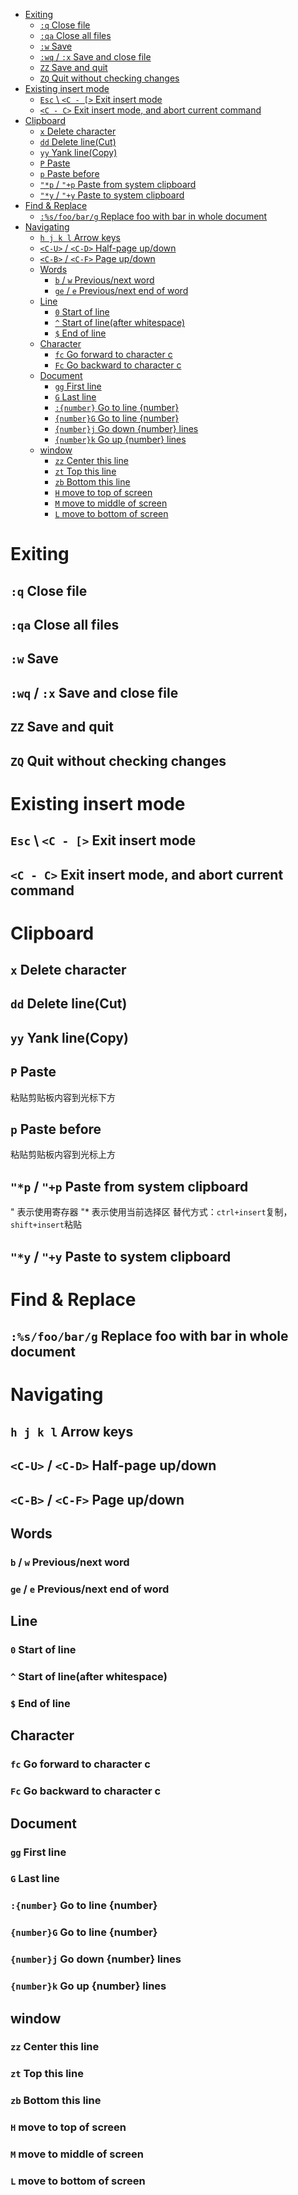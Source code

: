 <!-- TOC -->

- [Exiting](#exiting)
  - [`:q` Close file](#q-close-file)
  - [`:qa` Close all files](#qa-close-all-files)
  - [`:w` Save](#w-save)
  - [`:wq` / `:x` Save and close file](#wq--x-save-and-close-file)
  - [`ZZ` Save and quit](#zz-save-and-quit)
  - [`ZQ` Quit without checking changes](#zq-quit-without-checking-changes)
- [Existing insert mode](#existing-insert-mode)
  - [`Esc` \\ `<C - [>` Exit insert mode](#esc--c----exit-insert-mode)
  - [`<C - C>` Exit insert mode, and abort current command](#c---c-exit-insert-mode-and-abort-current-command)
- [Clipboard](#clipboard)
  - [`x` Delete character](#x-delete-character)
  - [`dd` Delete line(Cut)](#dd-delete-linecut)
  - [`yy` Yank line(Copy)](#yy-yank-linecopy)
  - [`P` Paste](#p-paste)
  - [`p` Paste before](#p-paste-before)
  - [`"*p` / `"+p` Paste from system clipboard](#p--p-paste-from-system-clipboard)
  - [`"*y` / `"+y` Paste to system clipboard](#y--y-paste-to-system-clipboard)
- [Find \& Replace](#find--replace)
  - [`:%s/foo/bar/g` Replace foo with bar in whole document](#sfoobarg-replace-foo-with-bar-in-whole-document)
- [Navigating](#navigating)
  - [`h j k l` Arrow keys](#h-j-k-l-arrow-keys)
  - [`<C-U>` / `<C-D>` Half-page up/down](#c-u--c-d-half-page-updown)
  - [`<C-B>` / `<C-F>` Page up/down](#c-b--c-f-page-updown)
  - [Words](#words)
    - [`b` / `w` Previous/next word](#b--w-previousnext-word)
    - [`ge` / `e` Previous/next end of word](#ge--e-previousnext-end-of-word)
  - [Line](#line)
    - [`0` Start of line](#0-start-of-line)
    - [`^` Start of line(after whitespace)](#-start-of-lineafter-whitespace)
    - [`$` End of line](#-end-of-line)
  - [Character](#character)
    - [`fc` Go forward to character c](#fc-go-forward-to-character-c)
    - [`Fc` Go backward to character c](#fc-go-backward-to-character-c)
  - [Document](#document)
    - [`gg` First line](#gg-first-line)
    - [`G` Last line](#g-last-line)
    - [`:{number}` Go to line {number}](#number-go-to-line-number)
    - [`{number}G` Go to line {number}](#numberg-go-to-line-number)
    - [`{number}j` Go down {number} lines](#numberj-go-down-number-lines)
    - [`{number}k` Go up {number} lines](#numberk-go-up-number-lines)
  - [window](#window)
    - [`zz` Center this line](#zz-center-this-line)
    - [`zt` Top this line](#zt-top-this-line)
    - [`zb` Bottom this line](#zb-bottom-this-line)
    - [`H` move to top of screen](#h-move-to-top-of-screen)
    - [`M` move to middle of screen](#m-move-to-middle-of-screen)
    - [`L` move to bottom of screen](#l-move-to-bottom-of-screen)

<!-- /TOC -->
# Exiting
## `:q` Close file
## `:qa` Close all files
## `:w` Save
## `:wq` / `:x` Save and close file
## `ZZ` Save and quit
## `ZQ` Quit without checking changes

# Existing insert mode
## `Esc` \ `<C - [>` Exit insert mode
## `<C - C>` Exit insert mode, and abort current command

# Clipboard
## `x` Delete character
## `dd` Delete line(Cut)
## `yy` Yank line(Copy)
## `P` Paste
粘贴剪贴板内容到光标下方
## `p` Paste before
粘贴剪贴板内容到光标上方
## `"*p` / `"+p` Paste from system clipboard
" 表示使用寄存器
"* 表示使用当前选择区 
替代方式：`ctrl+insert`复制，`shift+insert`粘贴
## `"*y` / `"+y` Paste to system clipboard

# Find & Replace
## `:%s/foo/bar/g` Replace foo with bar in whole document

# Navigating
## `h j k l` Arrow keys
## `<C-U>` / `<C-D>` Half-page up/down
## `<C-B>` / `<C-F>` Page up/down
## Words
### `b` / `w` Previous/next word
### `ge` / `e` Previous/next end of word 
## Line
### `0` Start of line
### `^` Start of line(after whitespace)
### `$` End of line
## Character
### `fc` Go forward to character c
### `Fc` Go backward to character c
## Document
### `gg` First line
### `G` Last line
### `:{number}` Go to line {number}
### `{number}G` Go to line {number}
### `{number}j` Go down {number} lines
### `{number}k` Go up {number} lines
## window
### `zz` Center this line
### `zt` Top this line
### `zb` Bottom this line
### `H` move to top of screen
### `M` move to middle of screen
### `L` move to bottom of screen